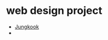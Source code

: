 # web design project

<ul>
<li><a href="Jungkook.html/index.html" target="_blank">Jungkook</a><li>

</ul>